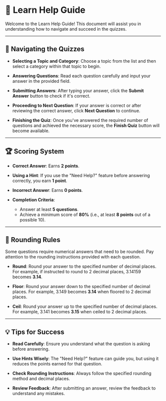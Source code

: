 # 📘 Learn Help Guide

Welcome to the Learn Help Guide! This document will assist you in understanding how to navigate and succeed in the quizzes.

---

## 🧭 Navigating the Quizzes

- **Selecting a Topic and Category**: Choose a topic from the list and then select a category within that topic to begin.

- **Answering Questions**: Read each question carefully and input your answer in the provided field.

- **Submitting Answers**: After typing your answer, click the **Submit Answer** button to check if it's correct.

- **Proceeding to Next Question**: If your answer is correct or after reviewing the correct answer, click **Next Question** to continue.

- **Finishing the Quiz**: Once you've answered the required number of questions and achieved the necessary score, the **Finish Quiz** button will become available.

---

## 🏆 Scoring System

- **Correct Answer**: Earns **2 points**.

- **Using a Hint**: If you use the "Need Help?" feature before answering correctly, you earn **1 point**.

- **Incorrect Answer**: Earns **0 points**.

- **Completion Criteria**:
  - Answer at least **5 questions**.
  - Achieve a minimum score of **80%** (i.e., at least **8 points** out of a possible 10).

---

## 🔢 Rounding Rules

Some questions require numerical answers that need to be rounded. Pay attention to the rounding instructions provided with each question.

- **Round**: Round your answer to the specified number of decimal places. For example, if instructed to round to 2 decimal places, 3.14159 becomes **3.14**.

- **Floor**: Round your answer down to the specified number of decimal places. For example, 3.149 becomes **3.14** when floored to 2 decimal places.

- **Ceil**: Round your answer up to the specified number of decimal places. For example, 3.141 becomes **3.15** when ceiled to 2 decimal places.

---

## 💡 Tips for Success

- **Read Carefully**: Ensure you understand what the question is asking before answering.

- **Use Hints Wisely**: The "Need Help?" feature can guide you, but using it reduces the points earned for that question.

- **Check Rounding Instructions**: Always follow the specified rounding method and decimal places.

- **Review Feedback**: After submitting an answer, review the feedback to understand any mistakes.
